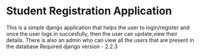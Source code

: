 # Student Registration Application
This is a simple django application that helps the user to login/register and once the user logs in succesfully, then the user can  update,view their details.
There is also an admin who can view all the users that are present in the database
Required django version - 2.2.3

